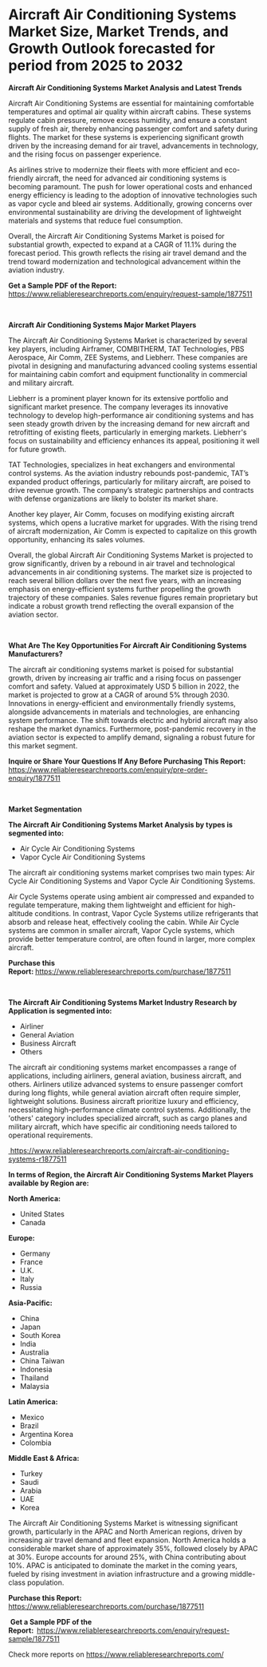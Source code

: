 <p><h1>Aircraft Air Conditioning Systems Market Size, Market Trends, and Growth Outlook forecasted for period from 2025 to 2032</h1></p><p><strong>Aircraft Air Conditioning Systems Market Analysis and Latest Trends</strong></p>
<p><p>Aircraft Air Conditioning Systems are essential for maintaining comfortable temperatures and optimal air quality within aircraft cabins. These systems regulate cabin pressure, remove excess humidity, and ensure a constant supply of fresh air, thereby enhancing passenger comfort and safety during flights. The market for these systems is experiencing significant growth driven by the increasing demand for air travel, advancements in technology, and the rising focus on passenger experience.</p><p>As airlines strive to modernize their fleets with more efficient and eco-friendly aircraft, the need for advanced air conditioning systems is becoming paramount. The push for lower operational costs and enhanced energy efficiency is leading to the adoption of innovative technologies such as vapor cycle and bleed air systems. Additionally, growing concerns over environmental sustainability are driving the development of lightweight materials and systems that reduce fuel consumption.</p><p>Overall, the Aircraft Air Conditioning Systems Market is poised for substantial growth, expected to expand at a CAGR of 11.1% during the forecast period. This growth reflects the rising air travel demand and the trend toward modernization and technological advancement within the aviation industry.</p></p>
<p><strong>Get a Sample PDF of the Report:&nbsp;</strong> <a href="https://www.reliableresearchreports.com/enquiry/request-sample/1877511?utm_campaign=2252&utm_medium=2&utm_source=Github&utm_content=ia&utm_term=19022025&utm_id=aircraft-air-conditioning-systems">https://www.reliableresearchreports.com/enquiry/request-sample/1877511</a></p>
<p>&nbsp;</p>
<p><strong>Aircraft Air Conditioning Systems Major Market Players</strong></p>
<p><p>The Aircraft Air Conditioning Systems Market is characterized by several key players, including Airframer, COMBITHERM, TAT Technologies, PBS Aerospace, Air Comm, ZEE Systems, and Liebherr. These companies are pivotal in designing and manufacturing advanced cooling systems essential for maintaining cabin comfort and equipment functionality in commercial and military aircraft.</p><p>Liebherr is a prominent player known for its extensive portfolio and significant market presence. The company leverages its innovative technology to develop high-performance air conditioning systems and has seen steady growth driven by the increasing demand for new aircraft and retrofitting of existing fleets, particularly in emerging markets. Liebherr's focus on sustainability and efficiency enhances its appeal, positioning it well for future growth.</p><p>TAT Technologies, specializes in heat exchangers and environmental control systems. As the aviation industry rebounds post-pandemic, TAT’s expanded product offerings, particularly for military aircraft, are poised to drive revenue growth. The company’s strategic partnerships and contracts with defense organizations are likely to bolster its market share.</p><p>Another key player, Air Comm, focuses on modifying existing aircraft systems, which opens a lucrative market for upgrades. With the rising trend of aircraft modernization, Air Comm is expected to capitalize on this growth opportunity, enhancing its sales volumes.</p><p>Overall, the global Aircraft Air Conditioning Systems Market is projected to grow significantly, driven by a rebound in air travel and technological advancements in air conditioning systems. The market size is projected to reach several billion dollars over the next five years, with an increasing emphasis on energy-efficient systems further propelling the growth trajectory of these companies. Sales revenue figures remain proprietary but indicate a robust growth trend reflecting the overall expansion of the aviation sector.</p></p>
<p>&nbsp;</p>
<p><strong>What Are The Key Opportunities For Aircraft Air Conditioning Systems Manufacturers?</strong></p>
<p><p>The aircraft air conditioning systems market is poised for substantial growth, driven by increasing air traffic and a rising focus on passenger comfort and safety. Valued at approximately USD 5 billion in 2022, the market is projected to grow at a CAGR of around 5% through 2030. Innovations in energy-efficient and environmentally friendly systems, alongside advancements in materials and technologies, are enhancing system performance. The shift towards electric and hybrid aircraft may also reshape the market dynamics. Furthermore, post-pandemic recovery in the aviation sector is expected to amplify demand, signaling a robust future for this market segment.</p></p>
<p><strong>Inquire or Share Your Questions If Any Before Purchasing This Report:</strong> <a href="https://www.reliableresearchreports.com/enquiry/pre-order-enquiry/1877511?utm_campaign=2252&utm_medium=2&utm_source=Github&utm_content=ia&utm_term=19022025&utm_id=aircraft-air-conditioning-systems">https://www.reliableresearchreports.com/enquiry/pre-order-enquiry/1877511</a></p>
<p>&nbsp;</p>
<p><strong>Market Segmentation</strong></p>
<p><strong>The Aircraft Air Conditioning Systems Market Analysis by types is segmented into:</strong></p>
<p><ul><li>Air Cycle Air Conditioning Systems</li><li>Vapor Cycle Air Conditioning Systems</li></ul></p>
<p><p>The aircraft air conditioning systems market comprises two main types: Air Cycle Air Conditioning Systems and Vapor Cycle Air Conditioning Systems. </p><p>Air Cycle Systems operate using ambient air compressed and expanded to regulate temperature, making them lightweight and efficient for high-altitude conditions. In contrast, Vapor Cycle Systems utilize refrigerants that absorb and release heat, effectively cooling the cabin. While Air Cycle systems are common in smaller aircraft, Vapor Cycle systems, which provide better temperature control, are often found in larger, more complex aircraft.</p></p>
<p><strong>Purchase this Report:&nbsp;</strong><a href="https://www.reliableresearchreports.com/purchase/1877511?utm_campaign=2252&utm_medium=2&utm_source=Github&utm_content=ia&utm_term=19022025&utm_id=aircraft-air-conditioning-systems">https://www.reliableresearchreports.com/purchase/1877511</a></p>
<p>&nbsp;</p>
<p><strong>The Aircraft Air Conditioning Systems Market Industry Research by Application is segmented into:</strong></p>
<p><ul><li>Airliner</li><li>General Aviation</li><li>Business Aircraft</li><li>Others</li></ul></p>
<p><p>The aircraft air conditioning systems market encompasses a range of applications, including airliners, general aviation, business aircraft, and others. Airliners utilize advanced systems to ensure passenger comfort during long flights, while general aviation aircraft often require simpler, lightweight solutions. Business aircraft prioritize luxury and efficiency, necessitating high-performance climate control systems. Additionally, the 'others' category includes specialized aircraft, such as cargo planes and military aircraft, which have specific air conditioning needs tailored to operational requirements.</p></p>
<p><a href="https://www.reliableresearchreports.com/aircraft-air-conditioning-systems-r1877511?utm_campaign=2252&utm_medium=2&utm_source=Github&utm_content=ia&utm_term=19022025&utm_id=aircraft-air-conditioning-systems">&nbsp;https://www.reliableresearchreports.com/aircraft-air-conditioning-systems-r1877511</a></p>
<p><strong>In terms of Region, the Aircraft Air Conditioning Systems Market Players available by Region are:</strong></p>
<p>
    <p> <strong> North America: </strong>
        <ul>
            <li>United States</li>
            <li>Canada</li>
        </ul>
        </p> 
    <p> <strong> Europe: </strong>
        <ul>
            <li>Germany</li>
            <li>France</li>
            <li>U.K.</li>
            <li>Italy</li>
            <li>Russia</li>
        </ul>
        </p> 
    <p> <strong> Asia-Pacific: </strong>
        <ul>
            <li>China</li>
            <li>Japan</li>
            <li>South Korea</li>
            <li>India</li>
            <li>Australia</li>
            <li>China Taiwan</li>
            <li>Indonesia</li>
            <li>Thailand</li>
            <li>Malaysia</li>
        </ul>
        </p> 
    <p> <strong> Latin America: </strong>
        <ul>
            <li>Mexico</li>
            <li>Brazil</li>
            <li>Argentina Korea</li>
            <li>Colombia</li>
        </ul>
        </p> 
    <p> <strong> Middle East & Africa: </strong>
        <ul>
            <li>Turkey</li>
            <li>Saudi</li>
            <li>Arabia</li>
            <li>UAE</li>
            <li>Korea</li>
        </ul>
    </p>
    </p>
<p><p>The Aircraft Air Conditioning Systems Market is witnessing significant growth, particularly in the APAC and North American regions, driven by increasing air travel demand and fleet expansion. North America holds a considerable market share of approximately 35%, followed closely by APAC at 30%. Europe accounts for around 25%, with China contributing about 10%. APAC is anticipated to dominate the market in the coming years, fueled by rising investment in aviation infrastructure and a growing middle-class population.</p></p>
<p><strong>Purchase this Report: </strong><a href="https://www.reliableresearchreports.com/purchase/1877511?utm_campaign=2252&utm_medium=2&utm_source=Github&utm_content=ia&utm_term=19022025&utm_id=aircraft-air-conditioning-systems">https://www.reliableresearchreports.com/purchase/1877511</a></p>
<p>&nbsp;<strong>Get a Sample PDF of the Report:&nbsp;&nbsp;</strong><a href="https://www.reliableresearchreports.com/enquiry/request-sample/1877511?utm_campaign=2252&utm_medium=2&utm_source=Github&utm_content=ia&utm_term=19022025&utm_id=aircraft-air-conditioning-systems">https://www.reliableresearchreports.com/enquiry/request-sample/1877511</a></p>
<p><strong></strong></p>
<p>Check more reports on <a href="https://www.reliableresearchreports.com/?utm_campaign=2252&utm_medium=2&utm_source=Github&utm_content=ia&utm_term=19022025&utm_id=aircraft-air-conditioning-systems">https://www.reliableresearchreports.com/</a></p>